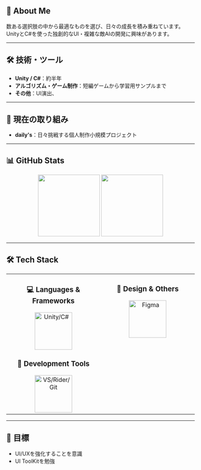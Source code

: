 ## 👋 About Me

数ある選択肢の中から最適なものを選び、日々の成長を積み重ねています。  
UnityとC#を使った独創的なUI・複雑な敵AIの開発に興味があります。

---

## 🛠 技術・ツール
- **Unity / C#**：約半年
- **アルゴリズム・ゲーム制作**：短編ゲームから学習用サンプルまで
- **その他**：UI演出、

---

## 🚀 現在の取り組み
- **daily's**：日々挑戦する個人制作小規模プロジェクト

---

## 📊 GitHub Stats

<p align="center">
  <img src="https://github-readme-stats.vercel.app/api?username=daimaruyama&show_icons=true&count_private=true&theme=radical" height="165"/>
  <img src="https://github-readme-stats.vercel.app/api/top-langs/?username=daimaruyama&layout=compact&theme=radical" height="165"/>
</p>

---

## 🛠️ **Tech Stack**

<table align="center">
<tr>
<td width="50%" align="center" valign="top">

### 💻 **Languages & Frameworks**
<img src="https://skillicons.dev/icons?i=unity,csharp" width="100" height="100" alt="Unity/C#"/>

### 🔧 **Development Tools**
<img src="https://skillicons.dev/icons?i=visualstudio,rider,git,github" width="100" height="100" alt="VS/Rider/Git"/>

</td>
<td width="50%" align="center" valign="top">

### 🎨 **Design & Others**
<img src="https://skillicons.dev/icons?i=figma" width="100" height="100" alt="Figma"/>
<!-- 必要に応じて追加 -->

</td>
</tr>
</table>

---

## 🎯 目標
- UI/UXを強化することを意識
- UI ToolKitを勉強
